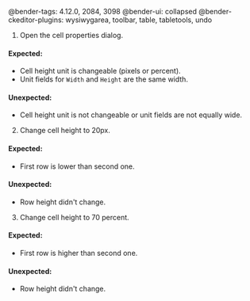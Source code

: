 @bender-tags: 4.12.0, 2084, 3098
@bender-ui: collapsed
@bender-ckeditor-plugins: wysiwygarea, toolbar, table, tabletools, undo

1. Open the cell properties dialog.

  #### Expected:

  - Cell height unit is changeable (pixels or percent).
  - Unit fields for `Width` and `Height` are the same width.

  #### Unexpected:

  - Cell height unit is not changeable or unit fields are not equally wide.

2. Change cell height to 20px.

  #### Expected:

  - First row is lower than second one.

  #### Unexpected:

  - Row height didn't change.

3. Change cell height to 70 percent.

  #### Expected:

  - First row is higher than second one.

  #### Unexpected:

  - Row height didn't change.
